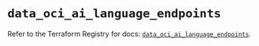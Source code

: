 # `data_oci_ai_language_endpoints`

Refer to the Terraform Registry for docs: [`data_oci_ai_language_endpoints`](https://registry.terraform.io/providers/oracle/oci/7.19.0/docs/data-sources/ai_language_endpoints).
